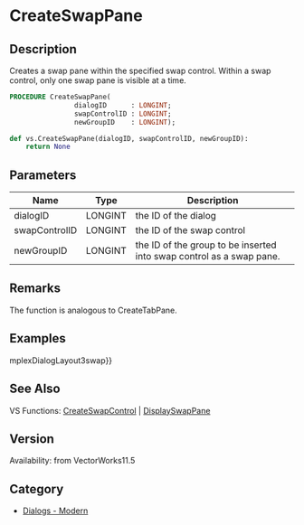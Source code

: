 # CreateSwapPane

## Description
Creates a swap pane within the specified swap control.   Within a swap control, only one swap pane is visible at a time.

```pascal
PROCEDURE CreateSwapPane(
				dialogID      : LONGINT;
				swapControlID : LONGINT;
				newGroupID    : LONGINT);
```

```python
def vs.CreateSwapPane(dialogID, swapControlID, newGroupID):
    return None
```

## Parameters
|Name|Type|Description|
|---|---|---|
|dialogID|LONGINT|the ID of the dialog|
|swapControlID|LONGINT|the ID of the swap control|
|newGroupID|LONGINT|the ID of the group to be inserted into swap control as a swap pane.|

## Remarks
The function is analogous to CreateTabPane.

## Examples
mplexDialogLayout3swap}}

## See Also
VS Functions:
[CreateSwapControl](CreateSwapControl.md) 
| [DisplaySwapPane](DisplaySwapPane.md)

## Version
Availability: from VectorWorks11.5

## Category
* [Dialogs - Modern](../Categories/Dialogs%20-%20Modern.md)
